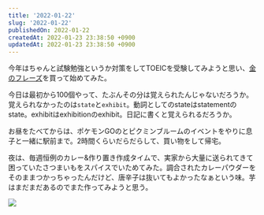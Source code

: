```yaml
---
title: '2022-01-22'
slug: '2022-01-22'
publishedOn: 2022-01-22
createdAt: 2022-01-23 23:38:50 +0900
updatedAt: 2022-01-23 23:38:50 +0900
---
```

今年はちゃんと試験勉強というか対策をしてTOEICを受験してみようと思い、[金のフレーズ](https://amzn.to/3qTtZxi)を買って始めてみた。

今日は最初から100個やって、たぶんその分は覚えられたんじゃないだろうか。覚えられなかったのは`state`と`exhibit`。動詞としてのstateはstatementのstate。exhibitはexhibitionのexhibit。日記に書くと覚えられるだろうか。

お昼をたべてからは、ポケモンGOのとピクミンブルームのイベントをやりに息子と一緒に駅前まで。2時間くらいだらだらして、買い物をして帰宅。

夜は、毎週恒例のカレー&作り置き作成タイムで、実家から大量に送られてきて困っていたさつまいもをスパイスでいためてみた。調合されたカレーパウダーをそのままつかっちゃったんだけど、唐辛子は抜いてもよかったなぁという味。芋はまだまだあるのでまた作ってみようと思う。

![](https://lh3.googleusercontent.com/pw/AM-JKLVFX_oorI_xmHIxyXjUKw4TNWYcMEEUgjYOFbdY4BRVYvQiAAKE_JlnioZgPbwbNuXL6KvMfOVVASg8AdVoIXrcRazQ0hAmSsCOOXbNVqUC7Ouf3tw5fAzsR-JXuAR5W0HH9L5tJDKYFEIQwUu4VRBRbw=w1200-no?authuser=0)
